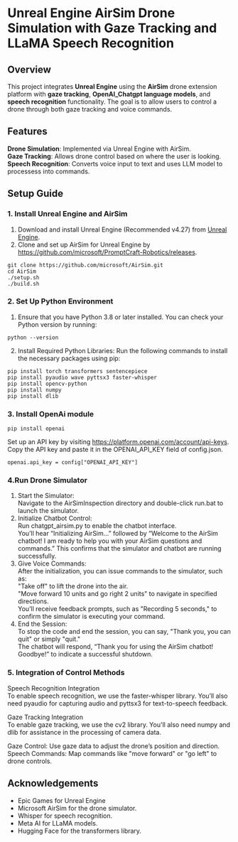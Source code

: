 # Unreal Engine AirSim Drone Simulation with Gaze Tracking and LLaMA Speech Recognition 
## Overview

This project integrates __Unreal Engine__ using the __AirSim__ drone extension platform with __gaze tracking__, __OpenAI_Chatgpt language models__, and __speech recognition__ functionality. The goal is to allow users to control a drone through both gaze tracking and voice commands.

## Features
__Drone Simulation__: Implemented via Unreal Engine with AirSim.<br>
__Gaze Tracking__: Allows drone control based on where the user is looking.<br>
__Speech Recognition__: Converts voice input to text and uses LLM model to processess into commands.<br>

## Setup Guide
### 1. Install Unreal Engine and AirSim
1. Download and install Unreal Engine (Recommended v4.27) from [Unreal Engine](https://www.unrealengine.com/en-US/download).
2. Clone and set up AirSim for Unreal Engine by https://github.com/microsoft/PromptCraft-Robotics/releases.
```
git clone https://github.com/microsoft/AirSim.git
cd AirSim
./setup.sh
./build.sh
```

### 2. Set Up Python Environment
1. Ensure that you have Python 3.8 or later installed. You can check your Python version by running:
```
python --version
```
2. Install Required Python Libraries: Run the following commands to install the necessary packages using pip:
```
pip install torch transformers sentencepiece
pip install pyaudio wave pyttsx3 faster-whisper
pip install opencv-python
pip install numpy
pip install dlib
```
### 3. Install OpenAi module
```
pip install openai
```
Set up an API key by visiting https://platform.openai.com/account/api-keys. Copy the API key and paste it in the OPENAI_API_KEY field of config.json.
```
openai.api_key = config["OPENAI_API_KEY"]
```

### 4.Run Drone Simulator
1. Start the Simulator:<br>
Navigate to the AirSimInspection directory and double-click run.bat to launch the simulator.<br>
2. Initialize Chatbot Control:<br>
Run chatgpt_airsim.py to enable the chatbot interface.<br>
You’ll hear “Initializing AirSim...” followed by “Welcome to the AirSim chatbot! I am ready to help you with your AirSim questions and commands.” This confirms that the simulator and chatbot are running successfully.<br>
3. Give Voice Commands:<br>
After the initialization, you can issue commands to the simulator, such as:<br>
"Take off" to lift the drone into the air.<br>
"Move forward 10 units and go right 2 units" to navigate in specified directions.<br>
You’ll receive feedback prompts, such as "Recording 5 seconds," to confirm the simulator is executing your command.<br>
4. End the Session:<br>
To stop the code and end the session, you can say, "Thank you, you can quit" or simply "quit."<br>
The chatbot will respond, “Thank you for using the AirSim chatbot! Goodbye!” to indicate a successful shutdown.<br>


### 5. Integration of Control Methods
Speech Recognition Integration<br>
To enable speech recognition, we use the faster-whisper library. You’ll also need pyaudio for capturing audio and pyttsx3 for text-to-speech feedback.

Gaze Tracking Integration<br>
To enable gaze tracking, we use the cv2 library. You'll also need numpy and dlib for assistance in the processing of camera data.

Gaze Control: Use gaze data to adjust the drone’s position and direction.
Speech Commands: Map commands like "move forward" or "go left" to drone controls.


## Acknowledgements
* Epic Games for Unreal Engine
* Microsoft AirSim for the drone simulator.
* Whisper for speech recognition.
* Meta AI for LLaMA models.
* Hugging Face for the transformers library.
